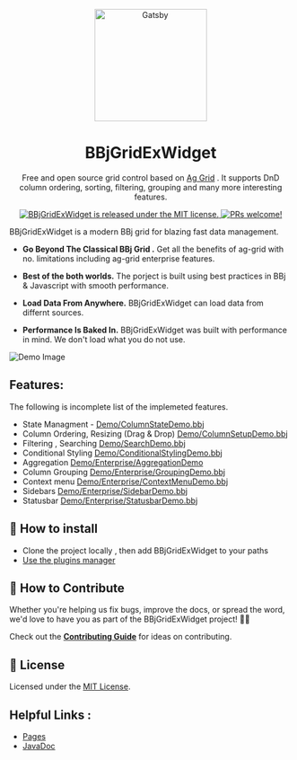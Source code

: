 <p align="center">
  <a href="https://gatsbyjs.org">
    <img alt="Gatsby" src="https://user-images.githubusercontent.com/4313420/55978691-a8e2e980-5c90-11e9-85eb-ef647efc226e.png" width=200" />
  </a>
</p>
<h1 align="center">
  BBjGridExWidget
</h1>

<p align="center">
	Free and open source grid control based on <a href="https://www.ag-grid.com/">Ag Grid</a> . It supports DnD column ordering, sorting, filtering, grouping and many more interesting features. 
</p>
<p align="center">
  <a href="https://github.com/BBj-Plugins/BBjGridExWidget/blob/master/README.md">
    <img src="https://img.shields.io/badge/license-MIT-blue.svg" alt="BBjGridExWidget is released under the MIT license." />
  </a>
  <a href="https://github.com/necolas/issue-guidelines/blob/master/CONTRIBUTING.md#pull-requests">
    <img src="https://img.shields.io/badge/PRs-welcome-brightgreen.svg" alt="PRs welcome!" />
  </a>
</p>

BBjGridExWidget is a modern BBj grid for blazing fast data management.

- **Go Beyond The Classical BBj Grid .** Get all the benefits of ag-grid with no.
  limitations including ag-grid enterprise features.

- **Best of the both worlds.** The porject is built using best practices in BBj & Javascript with smooth performance.

- **Load Data From Anywhere.** BBjGridExWidget can load data from differnt sources.

- **Performance Is Baked In.** BBjGridExWidget was built with performance in mind.
  We don't load what you do not use.

![Demo Image](https://user-images.githubusercontent.com/4313420/55982533-683b9e00-5c99-11e9-892c-2966de36ffcf.jpg)

## Features:

The following is incomplete list of the implemeted features.

- State Managment - [Demo/ColumnStateDemo.bbj](https://github.com/BBj-Plugins/BBjGridExWidget/blob/master/Demo/ColumnStateDemo.bbj)
- Column Ordering, Resizing (Drag & Drop) [Demo/ColumnSetupDemo.bbj](https://github.com/BBj-Plugins/BBjGridExWidget/blob/master/Demo/ColumnSetupDemo.bbj)
- Filtering , Searching  [Demo/SearchDemo.bbj](https://github.com/BBj-Plugins/BBjGridExWidget/blob/master/Demo/SearchDemo.bbj)
- Conditional Styling [Demo/ConditionalStylingDemo.bbj](https://github.com/BBj-Plugins/BBjGridExWidget/blob/master/Demo/ConditionalStylingDemo.bbj)
- Aggregation [Demo/Enterprise/AggregationDemo](https://github.com/BBj-Plugins/BBjGridExWidget/blob/master/Demo/Enterprise/AggregationDemo.bbj)
- Column Grouping [Demo/Enterprise/GroupingDemo.bbj](https://github.com/BBj-Plugins/BBjGridExWidget/blob/master/Demo/Enterprise/GroupingDemo.bbj)
- Context menu [Demo/Enterprise/ContextMenuDemo.bbj](https://github.com/BBj-Plugins/BBjGridExWidget/blob/master/Demo/Enterprise/ContextMenuDemo.bbj)
- Sidebars [Demo/Enterprise/SidebarDemo.bbj](https://github.com/BBj-Plugins/BBjGridExWidget/blob/master/Demo/Enterprise/SidebarDemo.bbj)
- Statusbar [Demo/Enterprise/StatusbarDemo.bbj](https://github.com/BBj-Plugins/BBjGridExWidget/blob/master/Demo/Enterprise/StatusbarDemo.bbj)

## 🚀 How to install 

* Clone the project locally , then add BBjGridExWidget to your paths
* [Use the plugins manager](https://www.bbj-plugins.com/en/get-started)

## 🤝 How to Contribute

Whether you're helping us fix bugs, improve the docs, or spread the word, we'd love to have you as part of the BBjGridExWidget project! :muscle::purple_heart:

Check out the [**Contributing Guide**](https://github.com/necolas/issue-guidelines/blob/master/CONTRIBUTING.md) for ideas on contributing.

## :memo: License

Licensed under the [MIT License](./LICENSE).

## Helpful Links :

* [Pages](https://bbj-plugins.github.io/BBjGridExWidget/)
* [JavaDoc](https://bbj-plugins.github.io/BBjGridExWidget/javadoc)

